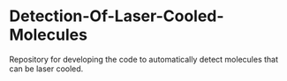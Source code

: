 # Detection-Of-Laser-Cooled-Molecules
Repository for developing the code to automatically detect molecules that can be laser cooled.
